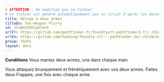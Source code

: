 ```yaml
---
# ATTENTION : Ne modifiez pas ce fichier
# Ce fichier est généré automatiquement par un script d'après les données du module Foundry VTT officiel et de sa traduction
title: Déluge à deux armes
titleEn: Two-Weapon Flurry
id: 1SvBUzVH5tp0lmn5
urlFr: https://gitlab.com/pathfinder-fr/foundryvtt-pathfinder2-fr/-/blob/master/data/feats/1SvBUzVH5tp0lmn5.htm
urlEn: https://gitlab.com/hooking/foundry-vtt---pathfinder-2e/-/blob/master/packs/data/feats.db/two-weapon-flurry.json
group: feats
layout: dons
---
```

**Conditions** Vous maniez deux armes, une dans chaque main

Vous attaquez brusquement et frénétiquement avec vos deux armes. Faites deux Frappes, une fois avec chaque arme.


